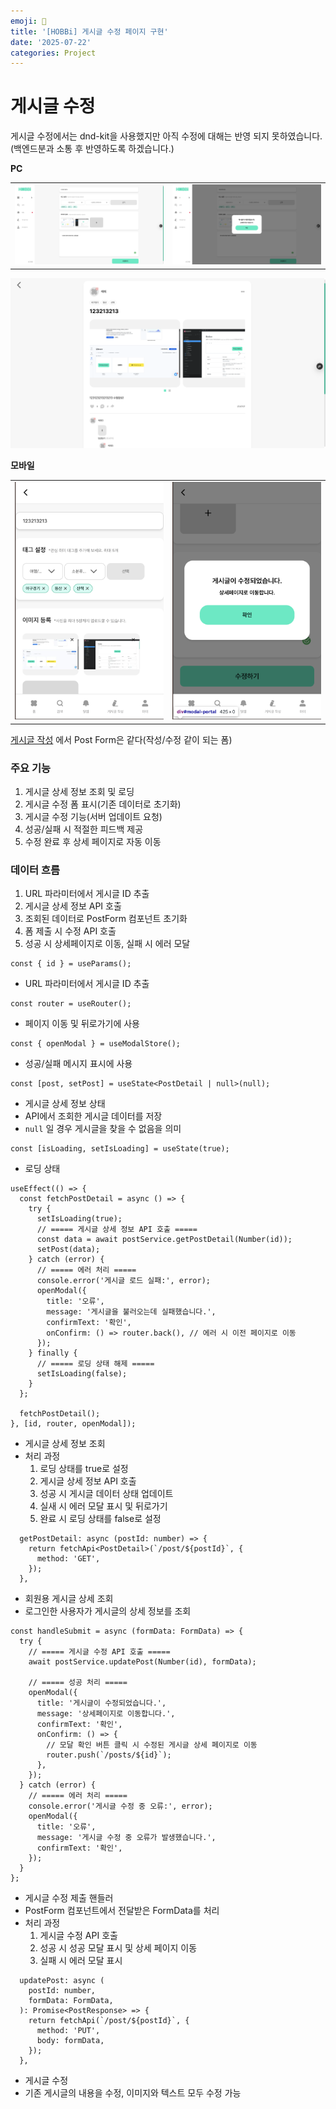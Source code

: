 ```yaml
---
emoji: 🫡
title: '[HOBBi] 게시글 수정 페이지 구현'
date: '2025-07-22'
categories: Project
---
```


# 게시글 수정

게시글 수정에서는 dnd-kit을 사용했지만 아직 수정에 대해는 반영 되지 못하였습니다.(백엔드분과 소통 후 반영하도록 하겠습니다.)

**PC**

|             |             |
| ----------- | ----------- |
| ![](01.png) | ![](02.png) |

![](03.png)

**모바일**

|             |             |
| ----------- | ----------- |
| ![](04.png) | ![](05.png) |

[게시글 작성](https://www.hyun-seok.com/30-hobbi-7/) 에서 Post Form은 같다(작성/수정 같이 되는 폼)

### 주요 기능

1. 게시글 상세 정보 조회 및 로딩
2. 게시글 수정 폼 표시(기존 데이터로 초기화)
3. 게시글 수정 기능(서버 업데이트 요청)
4. 성공/실패 시 적절한 피드백 제공
5. 수정 완료 후 상세 페이지로 자동 이동

### 데이터 흐름

1. URL 파라미터에서 게시글 ID 추출
2. 게시글 상세 정보 API 호출
3. 조회된 데이터로 PostForm 컴포넌트 초기화
4. 폼 제출 시 수정 API 호출
5. 성공 시 상세페이지로 이동, 실패 시 에러 모달

```tsx
const { id } = useParams();
```

- URL 파라미터에서 게시글 ID 추출

```tsx
const router = useRouter();
```

- 페이지 이동 및 뒤로가기에 사용

```tsx
const { openModal } = useModalStore();
```

- 성공/실패 메시지 표시에 사용

```tsx
const [post, setPost] = useState<PostDetail | null>(null);
```

- 게시글 상세 정보 상태
- API에서 조회한 게시글 데이터를 저장
- `null` 일 경우 게시글을 찾을 수 없음을 의미

```tsx
const [isLoading, setIsLoading] = useState(true);
```

- 로딩 상태

```tsx
useEffect(() => {
  const fetchPostDetail = async () => {
    try {
      setIsLoading(true);
      // ===== 게시글 상세 정보 API 호출 =====
      const data = await postService.getPostDetail(Number(id));
      setPost(data);
    } catch (error) {
      // ===== 에러 처리 =====
      console.error('게시글 로드 실패:', error);
      openModal({
        title: '오류',
        message: '게시글을 불러오는데 실패했습니다.',
        confirmText: '확인',
        onConfirm: () => router.back(), // 에러 시 이전 페이지로 이동
      });
    } finally {
      // ===== 로딩 상태 해제 =====
      setIsLoading(false);
    }
  };

  fetchPostDetail();
}, [id, router, openModal]);
```

- 게시글 상세 정보 조회
- 처리 과정
  1. 로딩 상태를 true로 설정
  2. 게시글 상세 정보 API 호출
  3. 성공 시 게시글 데이터 상태 업데이트
  4. 실새 시 에러 모달 표시 및 뒤로가기
  5. 완료 시 로딩 상태를 false로 설정

```tsx
  getPostDetail: async (postId: number) => {
    return fetchApi<PostDetail>(`/post/${postId}`, {
      method: 'GET',
    });
  },
```

- 회원용 게시글 상세 조회
- 로그인한 사용자가 게시글의 상세 정보를 조회

```tsx
const handleSubmit = async (formData: FormData) => {
  try {
    // ===== 게시글 수정 API 호출 =====
    await postService.updatePost(Number(id), formData);

    // ===== 성공 처리 =====
    openModal({
      title: '게시글이 수정되었습니다.',
      message: '상세페이지로 이동합니다.',
      confirmText: '확인',
      onConfirm: () => {
        // 모달 확인 버튼 클릭 시 수정된 게시글 상세 페이지로 이동
        router.push(`/posts/${id}`);
      },
    });
  } catch (error) {
    // ===== 에러 처리 =====
    console.error('게시글 수정 중 오류:', error);
    openModal({
      title: '오류',
      message: '게시글 수정 중 오류가 발생했습니다.',
      confirmText: '확인',
    });
  }
};
```

- 게시글 수정 제출 핸들러
- PostForm 컴포넌트에서 전달받은 FormData를 처리
- 처리 과정
  1. 게시글 수정 API 호출
  2. 성공 시 성공 모달 표시 및 상세 페이지 이동
  3. 실패 시 에러 모달 표시

```tsx
  updatePost: async (
    postId: number,
    formData: FormData,
  ): Promise<PostResponse> => {
    return fetchApi(`/post/${postId}`, {
      method: 'PUT',
      body: formData,
    });
  },
```

- 게시글 수정
- 기존 게시글의 내용을 수정, 이미지와 텍스트 모두 수정 가능

```toc

```
